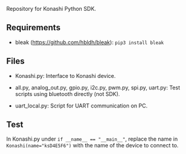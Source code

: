 Repository for Konashi Python SDK.


## Requirements

- bleak (https://github.com/hbldh/bleak):
`pip3 install bleak`


## Files

- Konashi.py:
Interface to Konashi device.

- all.py, analog_out.py, gpio.py, i2c.py, pwm.py, spi.py, uart.py:
Test scripts using bluetooth directly (not SDK).

- uart_local.py:
Script for UART communication on PC.


## Test

In Konashi.py under `if __name__ == "__main__"`, replace the name in `Konashi(name="ksD4E5F6")` with the name of the device to connect to.

